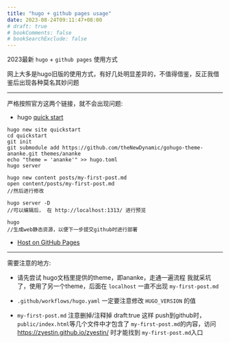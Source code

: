 ```yaml
---
title: "hugo + github pages usage"
date: 2023-08-24T09:11:47+08:00
# draft: true
# bookComments: false
# bookSearchExclude: false
---
```


 2023最新 `hugo` + `github pages` 使用方式

网上大多是hugo旧版的使用方式，有好几处明显差异的，不值得借鉴，反正我借鉴后出现各种莫名其妙问题

---

严格按照官方这两个链接，就不会出现问题:  
* hugo [quick start](https://gohugo.io/getting-started/quick-start/)
```
hugo new site quickstart
cd quickstart
git init
git submodule add https://github.com/theNewDynamic/gohugo-theme-ananke.git themes/ananke
echo "theme = 'ananke'" >> hugo.toml
hugo server

hugo new content posts/my-first-post.md
open content/posts/my-first-post.md 
//然后进行修改

hugo server -D
//可以编辑后， 在 http://localhost:1313/ 进行预览

hugo
//生成web静态资源，以便下一步提交github时进行部署
```
* [Host on GitHub Pages](https://gohugo.io/hosting-and-deployment/hosting-on-github/)

---

需要注意的地方:  
* 请先尝试 hugo文档里提供的theme，即ananke，走通一遍流程
我就采坑了，使用了另一个theme，后面在 `localhost` 一直不出现 `my-first-post.md`

* `.github/workflows/hugo.yaml` 一定要注意修改 `HUGO_VERSION` 的值

* `my-first-post.md` 注意删掉/注释掉 draft:true
这样 push到github时，`public/index.html`等几个文件中才包含了 `my-first-post.md`的内容，访问 <https://zyestin.github.io/zyestin/> 时才能找到 `my-first-post.md`入口

